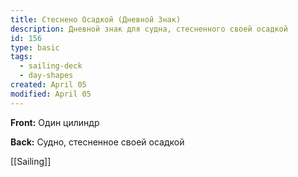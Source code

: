```yaml
---
title: Стеснено Осадкой (Дневной Знак)
description: Дневной знак для судна, стесненного своей осадкой
id: 156
type: basic
tags:
  - sailing-deck
  - day-shapes
created: April 05
modified: April 05
---
```

**Front:**
Один цилиндр

**Back:**
Судно, стесненное своей осадкой

[[Sailing]] 